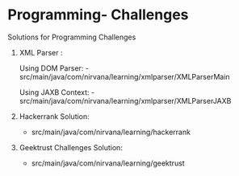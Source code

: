 # Programming- Challenges
Solutions for Programming Challenges

1. XML Parser : 

    Using DOM Parser: 
          - src/main/java/com/nirvana/learning/xmlparser/XMLParserMain
          
    Using JAXB Context: 
          - src/main/java/com/nirvana/learning/xmlparser/XMLParserJAXB
          
2. Hackerrank Solution: 
      - src/main/java/com/nirvana/learning/hackerrank
      
3. Geektrust Challenges Solution: 
      - src/main/java/com/nirvana/learning/geektrust
     
